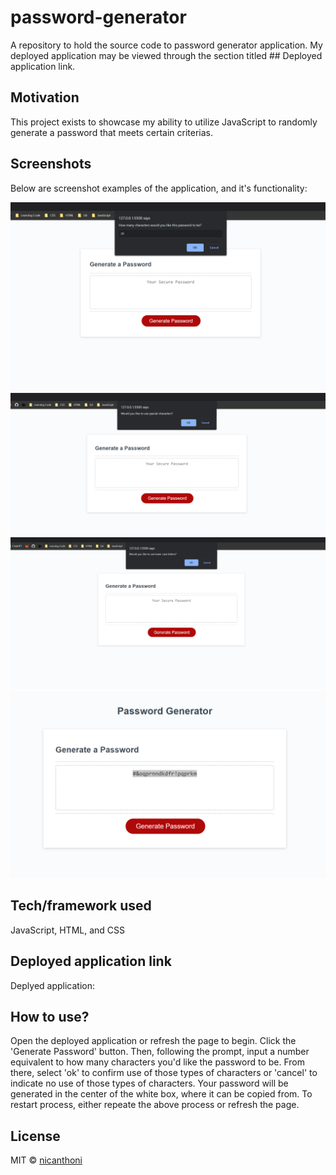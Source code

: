 # password-generator 
A repository to hold the source code to  password generator application. My deployed application may be viewed through the section titled ## Deployed application link. 

## Motivation
This project exists to showcase my ability to utilize JavaScript to randomly generate a password that meets certain criterias.

## Screenshots

Below are screenshot examples of the application, and it's functionality:

![ScreenShot](./assets/images/passwordg-1.png)
![ScreenShot](./assets/images/passwordg-2.png)
![ScreenShot](./assets/images/passwordg-3.png)
![ScreenShot](./assets/images/passwordg-4.png)

## Tech/framework used
JavaScript, HTML, and CSS


## Deployed application link

Deplyed application: 


## How to use?
Open the deployed application or refresh the page to begin. Click the 'Generate Password' button. Then, following the prompt, input a number equivalent to how many characters you'd like the password to be. From there, select 'ok' to confirm use of those types of characters or 'cancel' to indicate no use of those types of characters. Your password will be generated in the center of the white box, where it can be copied from. To restart process, either repeate the above process or refresh the page. 


## License

MIT © [nicanthoni]()